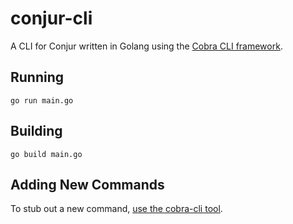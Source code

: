 # conjur-cli

A CLI for Conjur written in Golang using the [Cobra CLI framework](https://github.com/spf13/cobra).

## Running

```
go run main.go
```

## Building

```
go build main.go
```

## Adding New Commands

To stub out a new command, [use the cobra-cli tool](https://github.com/spf13/cobra-cli/blob/main/README.md#add-commands-to-a-project).
